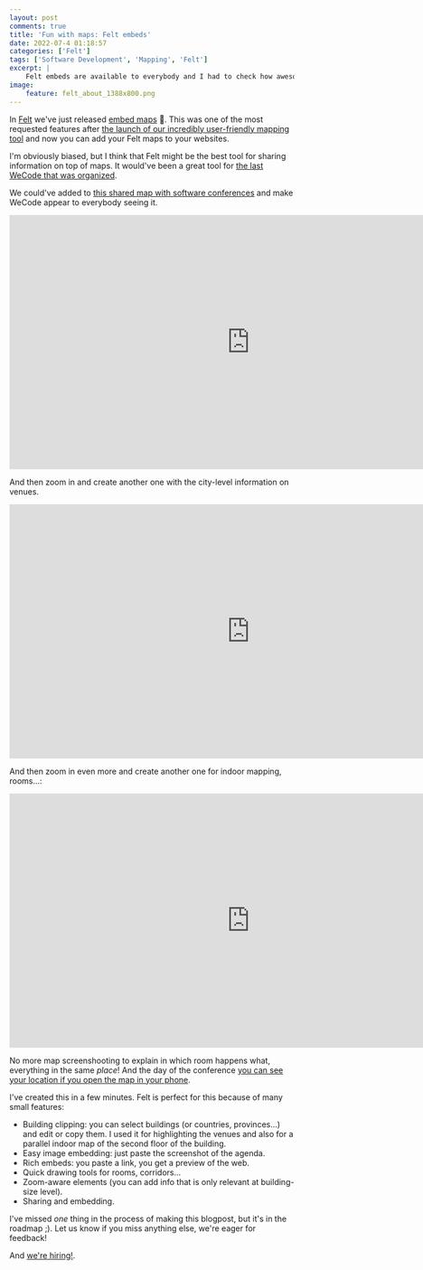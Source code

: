```yaml
---
layout: post
comments: true
title: 'Fun with maps: Felt embeds'
date: 2022-07-4 01:18:57
categories: ['Felt']
tags: ['Software Development', 'Mapping', 'Felt']
excerpt: |
    Felt embeds are available to everybody and I had to check how awesome it would've been for the last conference I helped organizing.
image:
    feature: felt_about_1388x800.png
---
```


In [Felt](https://felt.com/) we've just released [embed maps](https://twitter.com/felt/status/1542960529467092992) 🎉.
This was one of the most requested features after [the launch of our incredibly user-friendly mapping tool](https://felt.com/about) and now you can add your Felt maps to your websites.

I'm obviously biased, but I think that Felt might be the best tool for sharing information on top of maps.
It would've been a great tool for [the last WeCode that was organized](https://wecodefest.com/).

We could've added to [this shared map with software conferences](https://felt.com/map/Software-conferences-68eR49ClbSRSaGwc1hBxXzD) and make WeCode appear to everybody seeing it.

<iframe width="850" height="450" frameborder="0" title="Felt Map" src="https://felt.com/embed/map/Software-conferences-68eR49ClbSRSaGwc1hBxXzD?lat=40.89030770009308&lon=-9.065076976930104&zoom=5.344"></iframe>

And then zoom in and create another one with the city-level information on venues.

<iframe width="850" height="450" frameborder="0" title="Felt Map" src="https://felt.com/embed/map/Software-conferences-68eR49ClbSRSaGwc1hBxXzD?lat=41.65499379833617&lon=-4.713404083087311&zoom=14.655"></iframe>

And then zoom in even more and create another one for indoor mapping, rooms...:

<iframe width="850" height="450" frameborder="0" title="Felt Map" src="https://felt.com/embed/map/Software-conferences-68eR49ClbSRSaGwc1hBxXzD?lat=41.662346728297244&lon=-4.702570248144274&zoom=18.467"></iframe>

No more map screenshooting to explain in which room happens what, everything in the same _place_!
And the day of the conference [you can see your location if you open the map in your phone](https://twitter.com/felt/status/153166657073215x4880).

I've created this in a few minutes. Felt is perfect for this because of many small features:
- Building clipping: you can select buildings (or countries, provinces...) and edit or copy them. I used it for highlighting the venues and also for a parallel indoor map of the second floor of the building.
- Easy image embedding: just paste the screenshot of the agenda.
- Rich embeds: you paste a link, you get a preview of the web.
- Quick drawing tools for rooms, corridors...
- Zoom-aware elements (you can add info that is only relevant at building-size level).
- Sharing and embedding.

I've missed _one_ thing in the process of making this blogpost, but it's in the roadmap ;). Let us know if you miss anything else,
we're eager for feedback!

And [we're hiring!](https://felt.com/careers).
